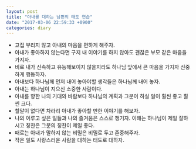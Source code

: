 ```yaml
---
layout: post
title: "아내를 대하는 남편의 태도 연습"
date: "2017-03-06 22:59:33 +0900"
categories: diary
---
```


* 고집 부리지 않고 아내의 마음을 편하게 해주자.
* 아내가 좋아하지 않는다면 구지 내 이야기를 하지 않아도 괜찮은 부모 같은 마음을 가지자.
* 비로 내가 신속하고 유능해보이지 않을지라도 하나님 앞에서 큰 마음을 가지자 신중하게 행동하자.
* 아내보다 하나님께 먼저 내어 놓아야할 생각들은 하나님께 내어 놓자.
* 아내는 하나님이 지으신 소중한 사람이다.
* 아내를 향한 나의 기대와 바람보다 하나님의 계획과 그분이 하실 일이 훨씬 좋고 훨씬 크다.
* 할말이 없다면 차라리 아내가 좋아할 만한 이야기를 해보자.
* 나의 이루고 싶은 일들과 나의 즐거움은 스스로 챙기자. 이해는 하나님이 제일 잘하시고 칭찬은 그분의 칭찬이 제일 좋다.
* 때로는 아내가 말하지 않는 비밀은 비밀로 두고 존중해주자.
* 작은 일도 사랑스러운 사람을 대하는 태도로 대하자.

